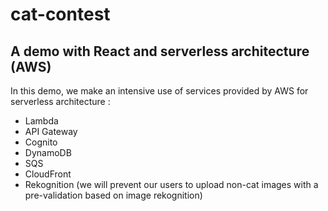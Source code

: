 # cat-contest
## A demo with React and serverless architecture (AWS)

In this demo, we make an intensive use of services provided by AWS for serverless architecture : 

- Lambda
- API Gateway
- Cognito 
- DynamoDB
- SQS  
- CloudFront
- Rekognition (we will prevent our users to upload non-cat images with a pre-validation based on image rekognition)

